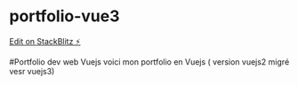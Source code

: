 # portfolio-vue3

[Edit on StackBlitz ⚡️](https://stackblitz.com/edit/vue-6cl9ce)

#Portfolio dev web Vuejs
voici mon portfolio en Vuejs ( version vuejs2 migré vesr vuejs3)
